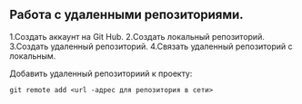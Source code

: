## Работа с удаленными репозиториями.
1.Создать аккаунт на Git Hub.
2.Создать локальный репозиторий.
3.Создать удаленный репозиторий.
4.Связать удаленный репозиторий с локальным.

Добавить удаленный репозиториий к проекту:
``````Bush
git remote add <url -адрес для репозитория в сети>
```````
